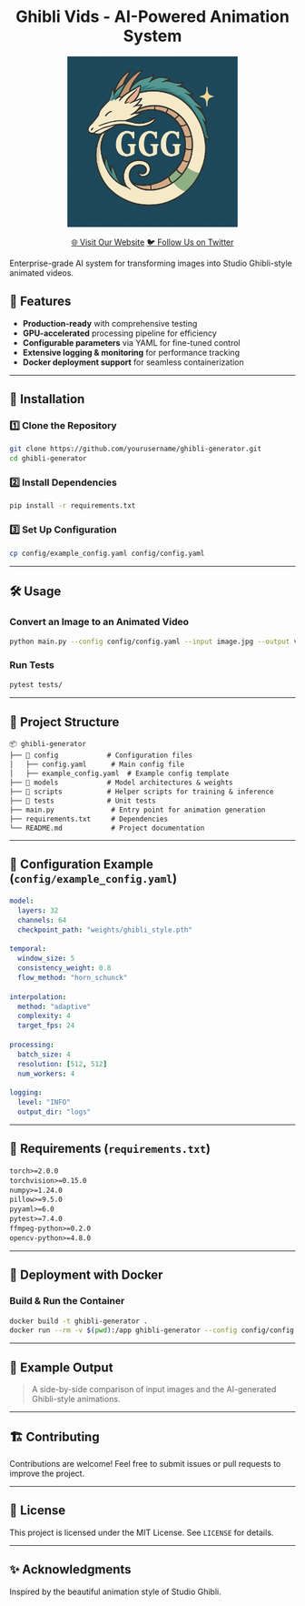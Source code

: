 <h1 align="center">Ghibli Vids - AI-Powered Animation System</h1>

<p align="center">
  <img src="SpiritedAway.png" alt="Ghibli Generator Logo" width="300">
</p>

<p align="center">
  <a href="https://ghiblivids.fun/">🌐 Visit Our Website</a>
   <a href="https://x.com/GhibliVids">🐦 Follow Us on Twitter</a>
</p>

Enterprise-grade AI system for transforming images into Studio Ghibli-style animated videos.

## 🚀 Features
- **Production-ready** with comprehensive testing
- **GPU-accelerated** processing pipeline for efficiency
- **Configurable parameters** via YAML for fine-tuned control
- **Extensive logging & monitoring** for performance tracking
- **Docker deployment support** for seamless containerization

---

## 📌 Installation
### 1️⃣ Clone the Repository
```bash
git clone https://github.com/yourusername/ghibli-generator.git
cd ghibli-generator
```

### 2️⃣ Install Dependencies
```bash
pip install -r requirements.txt
```

### 3️⃣ Set Up Configuration
```bash
cp config/example_config.yaml config/config.yaml
```

---

## 🛠 Usage
### Convert an Image to an Animated Video
```bash
python main.py --config config/config.yaml --input image.jpg --output video.mp4
```

### Run Tests
```bash
pytest tests/
```

---

## 📂 Project Structure
```
📦 ghibli-generator
├── 📂 config            # Configuration files
│   ├── config.yaml      # Main config file
│   ├── example_config.yaml  # Example config template
├── 📂 models            # Model architectures & weights
├── 📂 scripts           # Helper scripts for training & inference
├── 📂 tests             # Unit tests
├── main.py              # Entry point for animation generation
├── requirements.txt     # Dependencies
└── README.md            # Project documentation
```

---

## 📑 Configuration Example (`config/example_config.yaml`)
```yaml
model:
  layers: 32
  channels: 64
  checkpoint_path: "weights/ghibli_style.pth"

temporal:
  window_size: 5
  consistency_weight: 0.8
  flow_method: "horn_schunck"

interpolation:
  method: "adaptive"
  complexity: 4
  target_fps: 24

processing:
  batch_size: 4
  resolution: [512, 512]
  num_workers: 4

logging:
  level: "INFO"
  output_dir: "logs"
```

---

## 📜 Requirements (`requirements.txt`)
```txt
torch>=2.0.0
torchvision>=0.15.0
numpy>=1.24.0
pillow>=9.5.0
pyyaml>=6.0
pytest>=7.4.0
ffmpeg-python>=0.2.0
opencv-python>=4.8.0
```

---

## 📌 Deployment with Docker
### Build & Run the Container
```bash
docker build -t ghibli-generator .
docker run --rm -v $(pwd):/app ghibli-generator --config config/config.yaml --input image.jpg --output video.mp4
```

---

## 🎨 Example Output
> A side-by-side comparison of input images and the AI-generated Ghibli-style animations.

---

## 🏗 Contributing
Contributions are welcome! Feel free to submit issues or pull requests to improve the project.

---

## 📄 License
This project is licensed under the MIT License. See `LICENSE` for details.

---

## ✨ Acknowledgments
Inspired by the beautiful animation style of Studio Ghibli.
